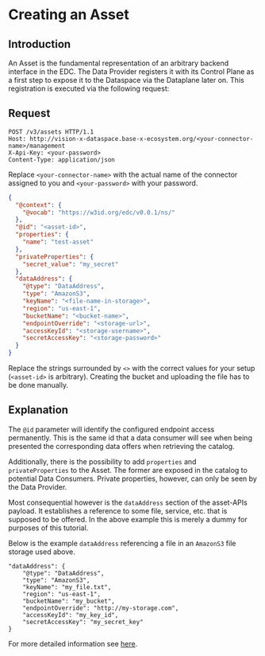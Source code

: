 # Creating an Asset

## Introduction

An Asset is the fundamental representation of an arbitrary backend interface in the EDC. The Data Provider registers it with its Control Plane as a first step to expose it to the Dataspace via the Dataplane later on. This registration is executed via the following request:

## Request

```http
POST /v3/assets HTTP/1.1
Host: http://vision-x-dataspace.base-x-ecosystem.org/<your-connector-name>/management
X-Api-Key: <your-password>
Content-Type: application/json
```

Replace `<your-connector-name>` with the actual name of the connector assigned to you and `<your-password>` with your password.

```json
{
  "@context": {
    "@vocab": "https://w3id.org/edc/v0.0.1/ns/"
  },
  "@id": "<asset-id>",
  "properties": {
    "name": "test-asset"
  },
  "privateProperties": {
    "secret_value": "my_secret"
  },
  "dataAddress": {
    "@type": "DataAddress",
    "type": "AmazonS3",
    "keyName": "<file-name-in-storage>",
    "region": "us-east-1",
    "bucketName": "<bucket-name>",
    "endpointOverride": "<storage-url>",
    "accessKeyId": "<storage-username>",
    "secretAccessKey": "<storage-password>"
  }
}
```

Replace the strings surrounded by `<>` with the correct values for your setup (`<asset-id>` is arbitrary). Creating the bucket and uploading the file has to be done manually.

## Explanation

The `@id` parameter will identify the configured endpoint access permanently. This is the same id that a data consumer will see when being presented the corresponding data offers when retrieving the catalog.

Additionally, there is the possibility to add `properties` and `privateProperties` to the Asset. The former are exposed in the catalog to potential Data Consumers. Private properties, however, can only be seen by the Data Provider.

Most consequential however is the `dataAddress` section of the asset-APIs payload. It establishes a reference to some file, service, etc. that is supposed to be offered. In the above example this is merely a dummy for purposes of this tutorial.

Below is the example `dataAddress` referencing a file in an `AmazonS3` file storage used above.

```
"dataAddress": {
    "@type": "DataAddress",
    "type": "AmazonS3",
    "keyName": "my_file.txt",
    "region": "us-east-1",
    "bucketName": "my_bucket",
    "endpointOverride": "http://my-storage.com",
    "accessKeyId": "my_key_id",
    "secretAccessKey": "my_secret_key"
}
```

For more detailed information see [here](https://github.com/eclipse-tractusx/tractusx-edc/blob/release/0.6.0/docs/usage/management-api-walkthrough/01_assets.md).
